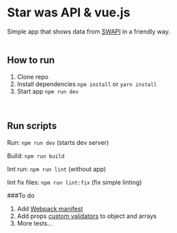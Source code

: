 # Star was API & vue.js
Simple app that shows data from [SWAPI](https://swapi.co/) in a friendly way.
<br />
<br />

## How to run
1. Clone repo
2. Install dependencies `npm install` or `yarn install`
3. Start app `npm run dev`
<br />

 
## Run scripts
Run: `npm run dev` (starts dev server)

Build: `npm run build`

lint run: `npm run lint` (without app)

lint fix files:  `npm run lint:fix` (fix simple linting)
<br />

###To do
1. Add [Webpack manifest](https://www.npmjs.com/package/webpack-assets-manifest)
2. Add props [custom validators](https://vuejs.org/v2/guide/components-props.html#Prop-Validation) to object and arrays
3. More tests...
<br />
